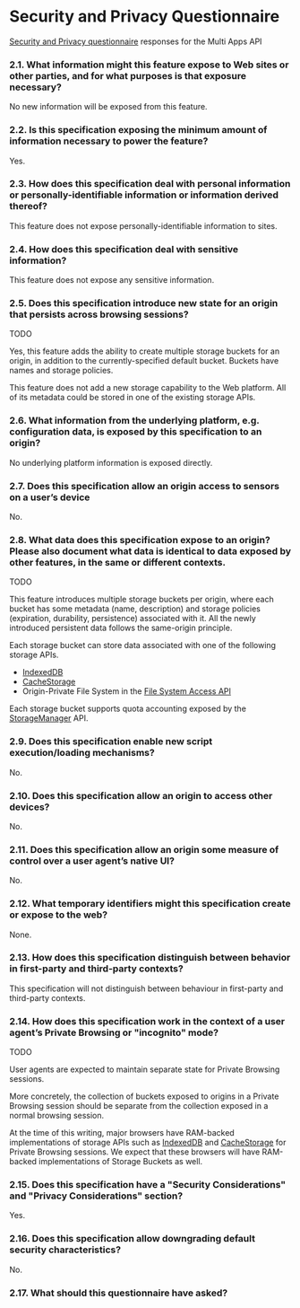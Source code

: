 # Security and Privacy Questionnaire

[Security and Privacy questionnaire](https://www.w3.org/TR/security-privacy-questionnaire/)
responses for the Multi Apps API

### 2.1. What information might this feature expose to Web sites or other parties, and for what purposes is that exposure necessary?

No new information will be exposed from this feature.

### 2.2. Is this specification exposing the minimum amount of information necessary to power the feature?

Yes.

### 2.3. How does this specification deal with personal information or personally-identifiable information or information derived thereof?

This feature does not expose personally-identifiable information to sites.

### 2.4. How does this specification deal with sensitive information?

This feature does not expose any sensitive information.

### 2.5. Does this specification introduce new state for an origin that persists across browsing sessions?

TODO

Yes, this feature adds the ability to create multiple storage buckets for an origin, in addition to the currently-specified default bucket.
Buckets have names and storage policies.

This feature does not add a new storage capability to the Web platform. All of its metadata could be stored in one of the existing storage APIs. 

### 2.6. What information from the underlying platform, e.g. configuration data, is exposed by this specification to an origin?

No underlying platform information is exposed directly.

### 2.7. Does this specification allow an origin access to sensors on a user’s device

No.

### 2.8. What data does this specification expose to an origin? Please also document what data is identical to data exposed by other features, in the same or different contexts.

TODO

This feature introduces multiple storage buckets per origin, where each bucket has some metadata (name, description) and storage policies (expiration, durability, persistence) associated with it. All the newly introduced persistent data follows the same-origin principle.

Each storage bucket can store data associated with one of the following storage APIs.

* [IndexedDB](https://w3c.github.io/IndexedDB/)
* [CacheStorage](https://w3c.github.io/ServiceWorker/#cachestorage)
* Origin-Private File System in the [File System Access API](https://wicg.github.io/file-system-access/#sandboxed-filesystem)

Each storage bucket supports quota accounting exposed by the [StorageManager](https://storage.spec.whatwg.org/#storagemanager) API.

### 2.9. Does this specification enable new script execution/loading mechanisms?

No.

### 2.10. Does this specification allow an origin to access other devices?

No.

### 2.11. Does this specification allow an origin some measure of control over a user agent’s native UI?

No.

### 2.12. What temporary identifiers might this specification create or expose to the web?

None.

### 2.13. How does this specification distinguish between behavior in first-party and third-party contexts?

This specification will not distinguish between behaviour in first-party and third-party contexts.

### 2.14. How does this specification work in the context of a user agent’s Private Browsing or "incognito" mode?

TODO

User agents are expected to maintain separate state for Private Browsing sessions.

More concretely, the collection of buckets exposed to origins in a Private Browsing session should be separate from the collection exposed in a normal browsing session.

At the time of this writing, major browsers have RAM-backed implementations of storage APIs such as [IndexedDB](https://w3c.github.io/IndexedDB/) and [CacheStorage](https://w3c.github.io/ServiceWorker/#cachestorage) for Private Browsing sessions. We expect that these browsers will have RAM-backed implementations of Storage Buckets as well.

### 2.15. Does this specification have a "Security Considerations" and "Privacy Considerations" section?

Yes.

### 2.16. Does this specification allow downgrading default security characteristics?

No.

### 2.17. What should this questionnaire have asked?

